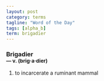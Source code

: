 ```yaml
---
layout: post
category: terms
tagline: "Word of the Day"
tags: [alpha_b]
term: brigadier
---
```


<h3>Brigadier<br/> <small>&mdash; v. (brig<span>&middot;</span>a<span>&middot;</span>dier)</small></h3>
<p><ol>
<li>to incarcerate a ruminant mammal</li>
</ol></p>
